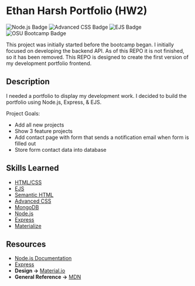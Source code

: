 # Ethan Harsh Portfolio (HW2)
![Node.js Badge](https://img.shields.io/badge/JavaScript-Node.js-green) ![Advanced CSS Badge](https://img.shields.io/badge/CSS-Advanced-green) ![EJS Badge](https://img.shields.io/badge/EJS-Templates-green) ![OSU Bootcamp Badge](https://img.shields.io/badge/OSU-Bootcampw-red)

This project was initially started before the bootcamp began.  I initially focused on developing the backend API.  As of this REPO it is not finished, so it has been removed.  This REPO is designed to create the first version of my development portfolio frontend.

## Description
I needed a portfolio to display my development work.  I decided to build the portfolio using Node.js, Express, & EJS.

Project Goals:
- Add all new projects
- Show 3 feature projects
- Add contact page with form that sends a notification email when form is filled out
- Store form contact data into database

## Skills Learned
- [HTML/CSS](https://www.w3.org/standards/webdesign/htmlcss)
- [EJS](https://ejs.co/)
- [Semantic HTML](https://developer.mozilla.org/en-US/docs/Learn/Accessibility/HTML)
- [Advanced CSS](https://developer.mozilla.org/en-US/docs/Learn/CSS/Building_blocks/Advanced_styling_effects)
- [MongoDB](https://developer.mozilla.org/en-US/docs/Web/HTML/Element/form)
- [Node.js](https://developer.mozilla.org/en-US/docs/Glossary/Node.js?utm_campaign=feed&utm_medium=rss&utm_source=developer.mozilla.org)
- [Express](https://developer.mozilla.org/en-US/docs/Learn/Server-side/Express_Nodejs)
- [Materialize](https://materializecss.com/)
## Resources
- [Node.js Documentation](https://nodejs.org/en/docs/)
- [Express](https://expressjs.com/)
- **Design ->** [Material.io](https://material.io/)
- **General Reference ->** [MDN](https://developer.mozilla.org/en-US/)
